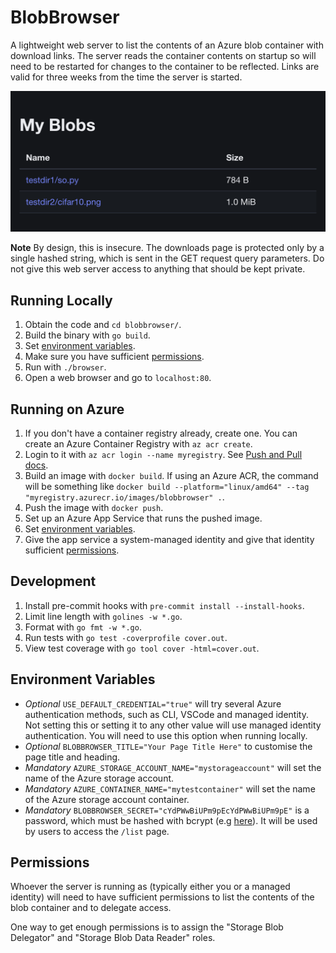 # BlobBrowser

A lightweight web server to list the contents of an Azure blob container with download links.
The server reads the container contents on startup so will need to be restarted for changes to the container to be reflected.
Links are valid for three weeks from the time the server is started.

![home page screenshot](./my_blobs.png)

**Note** By design, this is insecure.
The downloads page is protected only by a single hashed string, which is sent in the GET request query parameters.
Do not give this web server access to anything that should be kept private.

## Running Locally

1. Obtain the code and `cd blobbrowser/`.
1. Build the binary with `go build`.
1. Set [environment variables](#environment-variables).
1. Make sure you have sufficient [permissions](#permissions).
1. Run with `./browser`.
1. Open a web browser and go to `localhost:80`.

## Running on Azure

1. If you don't have a container registry already, create one.
   You can create an Azure Container Registry with `az acr create`.
1. Login to it with `az acr login --name myregistry`.
   See [Push and Pull docs](https://learn.microsoft.com/en-us/azure/container-registry/container-registry-get-started-docker-cli?tabs=azure-cli).
1. Build an image with `docker build`.
   If using an Azure ACR, the command will be something like `docker build --platform="linux/amd64" --tag "myregistry.azurecr.io/images/blobbrowser" .`.
1. Push the image with `docker push`.
1. Set up an Azure App Service that runs the pushed image.
1. Set [environment variables](#environment-variables).
1. Give the app service a system-managed identity and give that identity sufficient [permissions](#permissions).

## Development

1. Install pre-commit hooks with `pre-commit install --install-hooks`.
1. Limit line length with `golines -w *.go`.
1. Format with `go fmt -w *.go`.
1. Run tests with `go test -coverprofile cover.out`.
1. View test coverage with `go tool cover -html=cover.out`.

## Environment Variables

- *Optional* `USE_DEFAULT_CREDENTIAL="true"` will try several Azure authentication methods, such as CLI, VSCode and managed identity.
  Not setting this or setting it to any other value will use managed identity authentication.
  You will need to use this option when running locally.
- *Optional* `BLOBBROWSER_TITLE="Your Page Title Here"` to customise the page title and heading.
- *Mandatory* `AZURE_STORAGE_ACCOUNT_NAME="mystorageaccount"` will set the name of the Azure storage account.
- *Mandatory* `AZURE_CONTAINER_NAME="mytestcontainer"` will set the name of the Azure storage account container.
- *Mandatory* `BLOBBROWSER_SECRET="cYdPWwBiUPm9pEcYdPWwBiUPm9pE"` is a password, which must be hashed with bcrypt (e.g [here](https://bcrypt.online/)).
  It will be used by users to access the `/list` page.

## Permissions

Whoever the server is running as (typically either you or a managed identity) will need to have sufficient permissions to list the contents of the blob container and to delegate access.

One way to get enough permissions is to assign the "Storage Blob Delegator" and "Storage Blob Data Reader" roles.
